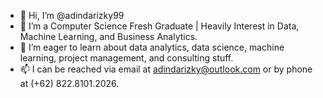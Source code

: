 - 👋 Hi, I’m @adindarizky99
- 👀 I’m a Computer Science Fresh Graduate | Heavily Interest in Data, Machine Learning, and Business Analytics.
- 🌱 I’m eager to learn about data analytics, data science, machine learning, project management, and consulting stuff.
- 📫 I can be reached via email at adindarizky@outlook.com or by phone at (+62) 822.8101.2026.

<!---
adindarizky99/adindarizky99 is a ✨ special ✨ repository because its `README.md` (this file) appears on your GitHub profile.
You can click the Preview link to take a look at your changes.
--->
